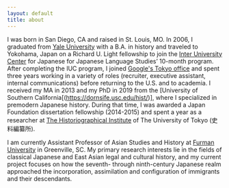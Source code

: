 ```yaml
---
layout: default
title: about
---
```


I was born in San Diego, CA and raised in St. Louis, MO. In 2006, I graduated from [Yale University](https://history.yale.edu/) with a B.A. in history and traveled to Yokohama, Japan on a Richard U. Light fellowship to join the [Inter University Center](https://web.stanford.edu/dept/IUC/cgi-bin/) for Japanese for Japanese Language Studies’ 10-month program. After completing the IUC program, I joined [Google's Tokyo office](https://careers.google.com/locations/tokyo/) and spent three years working in a variety of roles (recruiter, executive assistant, internal communications) before returning to the U.S. and to academia. I received my MA in 2013 and my PhD in 2019 from the [University of Southern California[(https://dornsife.usc.edu/hist/)], where I specialized in premodern Japanese history. During that time, I was awarded a Japan Foundation dissertation fellowship (2014-2015) and spent a year as a researcher at [The Historiographical Institute](http://wwwap.hi.u-tokyo.ac.jp/ships/db-e.html) of The University of Tokyo (史料編纂所).

I am currently Assistant Professor of Asian Studies and History at [Furman University](https://www.furman.edu/academics/asian-studies/) in Greenville, SC. My primary research interests lie in the fields of classical Japanese and East Asian legal and cultural history, and my current project focuses on how the seventh- through ninth-century Japanese realm approached the incorporation, assimilation and configuration of immigrants and their descendants.
